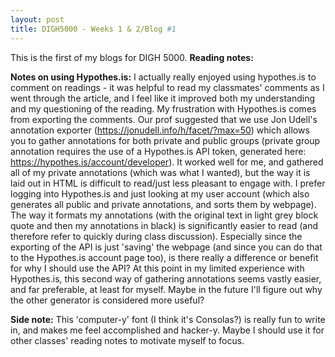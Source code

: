 ```yaml
---
layout: post
title: DIGH5000 - Weeks 1 & 2/Blog #1
---
```


This is the first of my blogs for DIGH 5000. 
**Reading notes:**




**Notes on using Hypothes.is:**
I actually really enjoyed using hypothes.is to comment on readings - it was helpful to read my classmates' comments as I went through the article, and I feel like it improved both my understanding and my questioning of the reading. My frustration with Hypothes.is comes from exporting the comments. Our prof suggested that we use Jon Udell's annotation exporter (https://jonudell.info/h/facet/?max=50) which allows you to gather annotations for both private and public groups (private group annotation requires the use of a Hypothes.is API token, generated here: https://hypothes.is/account/developer). It worked well for me, and gathered all of my private annotations (which was what I wanted), but the way it is laid out in HTML is difficult to read/just less pleasant to engage with. I prefer logging into Hypothes.is and just looking at my user account (which also generates all public and private annotations, and sorts them by webpage). The way it formats my annotations (with the original text in light grey block quote and then my annotations in black) is significantly easier to read (and therefore refer to quickly during class discussion). Especially since the exporting of the API is just 'saving' the webpage (and since you can do that to the Hypothes.is account page too), is there really a difference or benefit for why I should use the API? At this point in my limited experience with Hypothes.is, this second way of gathering annotations seems vastly easier, and far preferable, at least for myself. Maybe in the future I'll figure out why the other generator is considered more useful?

**Side note:** This 'computer-y' font (I think it's Consolas?) is really fun to write in, and makes me feel accomplished and hacker-y. Maybe I should use it for other classes' reading notes to motivate myself to focus. 
